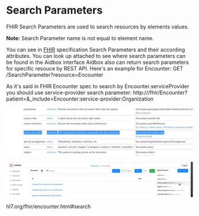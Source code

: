 # Search Parameters

FHIR Search Parameters are used to search resources by elements values. 

**Note:** Search Parameter name is not equal to element name. 

You can see in [FHIR](https://www.hl7.org/fhir/searchparameter.html) specification Search Parameters and their according attributes. You can look up attached to see where search parameters can be found in the Aidbox interface Aidbox also can return search parameters for specific resouce by REST API. Here's an example for Encounter: GET /SearchParameter?resource=Encounter

As it's said in FHIR Encounter spec to search by Encounter.serviceProvider you should use service-provider search parameter: http:///fhir/Encounter?patient=&\_include=Encounter:service-provider:Organization

![](../../.gitbook/assets/image%20%2890%29.png)

![](../../.gitbook/assets/image%20%2889%29.png)

hl7.org/fhir/encounter.html\#search



